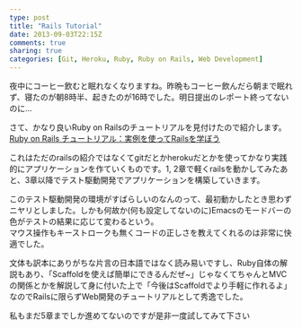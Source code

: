 ```yaml
---
type: post
title: "Rails Tutorial"
date: 2013-09-03T22:15Z
comments: true
sharing: true
categories: [Git, Heroku, Ruby, Ruby on Rails, Web Development]
---
```

夜中にコーヒー飲むと眠れなくなりますね。昨晩もコーヒー飲んだら朝まで眠れず、寝たのが朝8時半、起きたのが16時でした。明日提出のレポート終ってないのに…

さて、かなり良いRuby on Railsのチュートリアルを見付けたので紹介します。  
 [Ruby on Rails チュートリアル：実例を使ってRailsを学ぼう](http://railstutorial.jp)

<!--more-->

これはただのrailsの紹介ではなくてgitだとかherokuだとかを使ってかなり実践的にアプリケーションを作ていくものです。1, 2章で軽くrailsを動かしてみたあと、3章以降でテスト駆動開発でアプリケーションを構築していきます。

このテスト駆動開発の環境がすばらしいのなんのって、最初動かしたとき思わずニヤリとしました。しかも何故か(何も設定してないのに)Emacsのモードバーの色がテストの結果に応じて変わるという。  
マウス操作もキーストロークも無くコードの正しさを教えてくれるのは非常に快適でした。

文体も訳本にありがちな片言の日本語ではなく読み易いですし、Ruby自体の解説もあり、「Scaffoldを使えば簡単にできるんだぜ~」じゃなくてちゃんとMVCの関係とかを解説して身に付いた上で「今後はScaffoldでより手軽に作れるよ」なのでRailsに限らずWeb開発のチュートリアルとして秀逸でした。

私もまだ5章までしか進めてないのですが是非一度試してみて下さい


